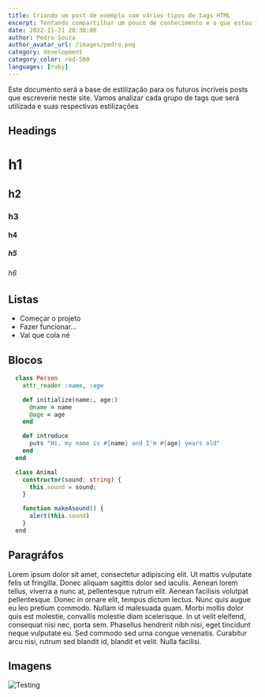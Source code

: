 ```yaml
---
title: Criando um post de exemplo com vários tipos de tags HTML
excerpt: Tentando compartilhar um pouco de conhecimento e o que estou fazendo através deste blog...
date: 2022-11-21 20:30:00
author: Pedro Souza
author_avatar_url: /images/pedro.png
category: development
category_color: red-500
languages: [ruby]
---
```


Este documento será a base de estilização para os futuros incríveis posts que escreverie neste site.
Vamos analizar cada grupo de tags que será utilizada e suas respectivas estilizações

## Headings

# h1

## h2

### h3

#### h4

##### h5

###### h6

## Listas

- Começar o projeto
- Fazer funcionar...
- Vai que cola né

## Blocos

```ruby
  class Person
    attr_reader :name, :age

    def initialize(name:, age:)
      @name = name
      @age = age
    end

    def introduce
      puts "Hi, my name is #{name} and I'm #{age} years old"
    end
  end
```

```ts
  class Animal
    constructor(sound: string) {
      this.sound = sound;
    }

    function makeAsound() {
      alert(this.sound)
    }
  end
```

## Paragráfos

Lorem ipsum dolor sit amet, consectetur adipiscing elit. Ut mattis vulputate felis ut fringilla. Donec aliquam sagittis dolor sed iaculis. Aenean lorem tellus, viverra a nunc at, pellentesque rutrum elit. Aenean facilisis volutpat pellentesque. Donec in ornare elit, tempus dictum lectus. Nunc quis augue eu leo pretium commodo. Nullam id malesuada quam. Morbi mollis dolor quis est molestie, convallis molestie diam scelerisque. In ut velit eleifend, consequat nisi nec, porta sem. Phasellus hendrerit nibh nisi, eget tincidunt neque vulputate eu. Sed commodo sed urna congue venenatis. Curabitur arcu nisi, rutrum sed blandit id, blandit et velit. Nulla facilisi.

## Imagens

![Testing](/images/pedro.png)
